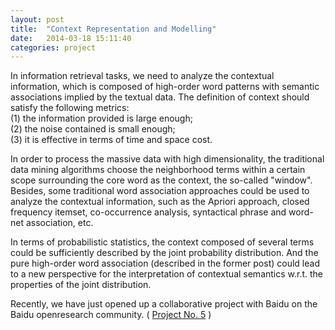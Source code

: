 ```yaml
---
layout: post
title:  "Context Representation and Modelling"
date:   2014-03-18 15:11:40
categories: project
---
```


In information retrieval tasks, we need to analyze the contextual information, which is composed of high-order word patterns with semantic 
associations implied by the textual data.
The definition of context should satisfy the following metrics: <br />
(1) the information provided is large enough; <br />
(2) the noise contained is small enough; <br />
(3) it is effective in terms of time and space cost.<br />

In order to process the massive data with high dimensionality, the traditional data mining algorithms choose the neighborhood terms within 
a certain scope surrounding the core word as the context, the so-called "window". Besides, some traditional word association approaches 
could be used to analyze the contextual information, such as the Apriori approach, closed frequency itemset, co-occurrence analysis, 
syntactical phrase and word-net association, etc.

In terms of probabilistic statistics, the context composed of several terms could be sufficiently described by the joint probability distribution.
And the pure high-order word association (described in the former post) could lead to a new perspective for the interpretation of contextual semantics w.r.t.
the properties of the joint distribution.

Recently, we have just opened up a collaborative project with Baidu on the Baidu openresearch community. ( <a href="http://openresearch.baidu.com/news/1327.jhtml">Project No. 5</a> )

